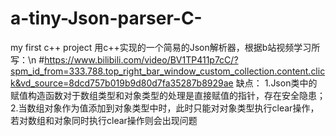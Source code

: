 # a-tiny-Json-parser-C-
my first c++ project
用c++实现的一个简易的Json解析器，根据b站视频学习所写：\n
#https://www.bilibili.com/video/BV1TP411p7cC/?spm_id_from=333.788.top_right_bar_window_custom_collection.content.click&vd_source=8dcd757b019b9d80d7fa35287b8929ae
缺点：
      1.Json类中的赋值构造函数对于数组类型和对象类型的处理是直接赋值的指针，存在安全隐患；
      2.当数组对象作为值添加到对象类型中时，此时只能对对象类型执行clear操作，若对数组和对象同时执行clear操作则会出现问题
